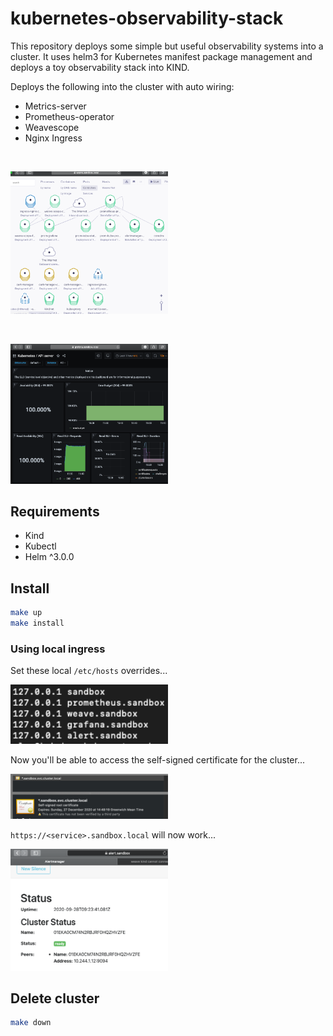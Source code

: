 # kubernetes-observability-stack

This repository deploys some simple but useful observability systems into a cluster.
It uses helm3 for Kubernetes manifest package management and deploys a toy observability stack into KIND.


Deploys the following into the cluster with auto wiring:

- Metrics-server
- Prometheus-operator
- Weavescope
- Nginx Ingress

<br />

<p align="left">
<img src="./images/6.png" width="50%" />
<br />
</p>

<br />

<p align="left">
<img src="./images/5.png" width="50%" />
<br />
</p>




## Requirements

- Kind
- Kubectl
- Helm ^3.0.0

## Install


```bash
make up
make install
```

### Using local ingress


Set these local `/etc/hosts` overrides...

<p align="left">
<img src="./images/4.png" width="50%" />
<br />
</p>

Now you'll be able to access the self-signed certificate for the cluster...
<p align="left">
<img src="./images/3.png" width="50%" />
<br />
</p>

`https://<service>.sandbox.local` will now work...

<p align="left">
<img src="./images/2.png" width="50%" />
<br />
</p>





## Delete cluster

```bash
make down
```
